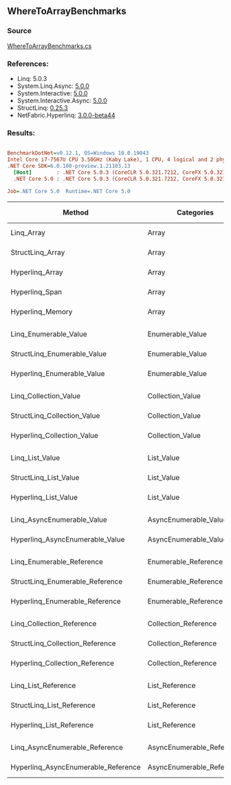 ﻿## WhereToArrayBenchmarks

### Source
[WhereToArrayBenchmarks.cs](../NetFabric.Hyperlinq.Benchmarks/Benchmarks/WhereToArrayBenchmarks.cs)

### References:
- Linq: 5.0.3
- System.Linq.Async: [5.0.0](https://www.nuget.org/packages/System.Linq.Async/5.0.0)
- System.Interactive: [5.0.0](https://www.nuget.org/packages/System.Interactive/5.0.0)
- System.Interactive.Async: [5.0.0](https://www.nuget.org/packages/System.Interactive.Async/5.0.0)
- StructLinq: [0.25.3](https://www.nuget.org/packages/StructLinq/0.25.3)
- NetFabric.Hyperlinq: [3.0.0-beta44](https://www.nuget.org/packages/NetFabric.Hyperlinq/3.0.0-beta44)

### Results:
``` ini

BenchmarkDotNet=v0.12.1, OS=Windows 10.0.19043
Intel Core i7-7567U CPU 3.50GHz (Kaby Lake), 1 CPU, 4 logical and 2 physical cores
.NET Core SDK=6.0.100-preview.1.21103.13
  [Host]        : .NET Core 5.0.3 (CoreCLR 5.0.321.7212, CoreFX 5.0.321.7212), X64 RyuJIT
  .NET Core 5.0 : .NET Core 5.0.3 (CoreCLR 5.0.321.7212, CoreFX 5.0.321.7212), X64 RyuJIT

Job=.NET Core 5.0  Runtime=.NET Core 5.0  

```
|                              Method |                Categories | Count |       Mean |    Error |   StdDev | Ratio |  Gen 0 | Gen 1 | Gen 2 | Allocated |
|------------------------------------ |-------------------------- |------ |-----------:|---------:|---------:|------:|-------:|------:|------:|----------:|
|                          Linq_Array |                     Array |   100 |   421.4 ns |  1.05 ns |  0.93 ns |  1.00 | 0.3519 |     - |     - |     736 B |
|                    StructLinq_Array |                     Array |   100 |   408.2 ns |  1.56 ns |  1.38 ns |  0.97 | 0.1144 |     - |     - |     240 B |
|                     Hyperlinq_Array |                     Array |   100 |   468.4 ns |  1.53 ns |  1.43 ns |  1.11 | 0.1144 |     - |     - |     240 B |
|                      Hyperlinq_Span |                     Array |   100 |   447.7 ns |  2.24 ns |  1.99 ns |  1.06 | 0.1144 |     - |     - |     240 B |
|                    Hyperlinq_Memory |                     Array |   100 |   487.0 ns |  1.39 ns |  1.16 ns |  1.16 | 0.1144 |     - |     - |     240 B |
|                                     |                           |       |            |          |          |       |        |       |       |           |
|               Linq_Enumerable_Value |          Enumerable_Value |   100 | 1,205.2 ns |  5.07 ns |  4.49 ns |  1.00 | 0.3700 |     - |     - |     776 B |
|         StructLinq_Enumerable_Value |          Enumerable_Value |   100 | 1,192.5 ns |  4.86 ns |  4.06 ns |  0.99 | 0.1297 |     - |     - |     272 B |
|          Hyperlinq_Enumerable_Value |          Enumerable_Value |   100 |   499.6 ns |  2.27 ns |  2.12 ns |  0.41 | 0.1144 |     - |     - |     240 B |
|                                     |                           |       |            |          |          |       |        |       |       |           |
|               Linq_Collection_Value |          Collection_Value |   100 | 1,217.5 ns |  7.57 ns |  6.71 ns |  1.00 | 0.3700 |     - |     - |     776 B |
|         StructLinq_Collection_Value |          Collection_Value |   100 | 1,230.8 ns |  4.90 ns |  4.59 ns |  1.01 | 0.1297 |     - |     - |     272 B |
|          Hyperlinq_Collection_Value |          Collection_Value |   100 |   553.5 ns |  2.11 ns |  1.76 ns |  0.45 | 0.1144 |     - |     - |     240 B |
|                                     |                           |       |            |          |          |       |        |       |       |           |
|                     Linq_List_Value |                List_Value |   100 | 1,271.3 ns |  5.94 ns |  5.56 ns |  1.00 | 0.3681 |     - |     - |     776 B |
|               StructLinq_List_Value |                List_Value |   100 |   816.3 ns |  2.10 ns |  1.86 ns |  0.64 | 0.1144 |     - |     - |     240 B |
|                Hyperlinq_List_Value |                List_Value |   100 | 1,194.0 ns |  1.94 ns |  1.82 ns |  0.94 | 0.1144 |     - |     - |     240 B |
|                                     |                           |       |            |          |          |       |        |       |       |           |
|          Linq_AsyncEnumerable_Value |     AsyncEnumerable_Value |   100 | 6,142.0 ns | 19.97 ns | 16.68 ns |  1.00 | 0.4578 |     - |     - |     960 B |
|     Hyperlinq_AsyncEnumerable_Value |     AsyncEnumerable_Value |   100 | 6,246.3 ns | 16.04 ns | 14.22 ns |  1.02 | 0.4730 |     - |     - |     992 B |
|                                     |                           |       |            |          |          |       |        |       |       |           |
|           Linq_Enumerable_Reference |      Enumerable_Reference |   100 |   829.6 ns |  2.34 ns |  2.07 ns |  1.00 | 0.3710 |     - |     - |     776 B |
|     StructLinq_Enumerable_Reference |      Enumerable_Reference |   100 |   787.4 ns |  3.24 ns |  2.53 ns |  0.95 | 0.1297 |     - |     - |     272 B |
|      Hyperlinq_Enumerable_Reference |      Enumerable_Reference |   100 |   884.2 ns |  2.34 ns |  1.95 ns |  1.07 | 0.1297 |     - |     - |     272 B |
|                                     |                           |       |            |          |          |       |        |       |       |           |
|           Linq_Collection_Reference |      Collection_Reference |   100 |   809.0 ns |  2.88 ns |  2.55 ns |  1.00 | 0.3710 |     - |     - |     776 B |
|     StructLinq_Collection_Reference |      Collection_Reference |   100 |   854.7 ns |  2.53 ns |  2.24 ns |  1.06 | 0.1297 |     - |     - |     272 B |
|      Hyperlinq_Collection_Reference |      Collection_Reference |   100 |   928.9 ns |  3.74 ns |  3.32 ns |  1.15 | 0.1297 |     - |     - |     272 B |
|                                     |                           |       |            |          |          |       |        |       |       |           |
|                 Linq_List_Reference |            List_Reference |   100 |   815.1 ns |  4.22 ns |  3.74 ns |  1.00 | 0.3710 |     - |     - |     776 B |
|           StructLinq_List_Reference |            List_Reference |   100 |   849.7 ns |  2.36 ns |  2.21 ns |  1.04 | 0.1297 |     - |     - |     272 B |
|            Hyperlinq_List_Reference |            List_Reference |   100 | 1,234.8 ns |  3.27 ns |  2.90 ns |  1.52 | 0.1144 |     - |     - |     240 B |
|                                     |                           |       |            |          |          |       |        |       |       |           |
|      Linq_AsyncEnumerable_Reference | AsyncEnumerable_Reference |   100 | 6,057.1 ns | 13.82 ns | 12.25 ns |  1.00 | 0.4578 |     - |     - |     960 B |
| Hyperlinq_AsyncEnumerable_Reference | AsyncEnumerable_Reference |   100 | 6,093.1 ns | 16.58 ns | 14.69 ns |  1.01 | 0.4807 |     - |     - |    1008 B |
